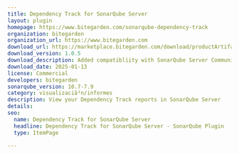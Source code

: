 ```yaml
---
title: Dependency Track for SonarQube Server
layout: plugin
homepage: https://www.bitegarden.com/sonarqube-dependency-track
organization: bitegarden
organization_url: https://www.bitegarden.com
download_url: https://marketplace.bitegarden.com/download/productArtifact?productName=bitegarden-dependency-track-for-sonarqube&productVersion=1.0.5&productFileExt=jar&customerEmail=sonarplugins@gmail.com&customerName=sonarqube&customerSurnames=marketplace&customerCompany=bitegarden
download_version: 1.0.5
download_description: Added compatibliity with SonarQube Server Community
download_date: 2025-01-13
license: Commercial
developers: bitegarden
sonarqube_version: 10.7-7.9
category: visualizaciã³n/informes
description: View your Dependency Track reports in SonarQube Server
details: 
seo:
  name: Dependency Track for SonarQube Server
  headline: Dependency Track for SonarQube Server - SonarQube Plugin
  type: ItemPage

---
```

